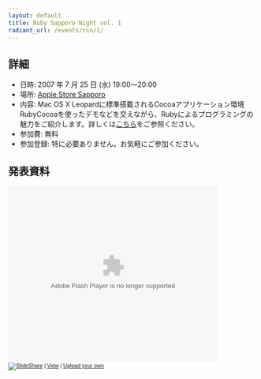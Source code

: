 ```yaml
---
layout: default
title: Ruby Sapporo Night vol. 1
radiant_url: /events/rsn/1/
---
```

## 詳細

* 日時: 2007 年 7 月 25 日 (水) 19:00〜20:00
* 場所: [Apple Store Sapporo](http://www.apple.com/jp/retail/sapporo/map/)
* 内容: Mac OS X Leopardに標準搭載されるCocoaアプリケーション環境RubyCocoaを使ったデモなどを交えながら、Rubyによるプログラミングの魅力をご紹介します。詳しくは[こちら](http://www.apple.com/jp/retail/sapporo/week/20070722.html)をご参照ください。
* 参加費: 無料
* 参加登録: 特に必要ありません。お気軽にご参加ください。

## 発表資料

<div style="width:425px;text-align:left" id="__ss_83383"><object style="margin:0px" width="425" height="355"><param name="movie" value="http://s3.amazonaws.com/slideshare/ssplayer2.swf?doc=ruby-sapporo-night-vol13298"/><param name="allowFullScreen" value="true"/><param name="allowScriptAccess" value="always"/><embed src="http://s3.amazonaws.com/slideshare/ssplayer2.swf?doc=ruby-sapporo-night-vol13298" type="application/x-shockwave-flash" allowscriptaccess="always" allowfullscreen="true" width="425" height="355"></embed></object><div style="font-size:11px;font-family:tahoma,arial;height:26px;padding-top:2px;"><a href="http://www.slideshare.net/?src=embed"><img src="http://s3.amazonaws.com/slideshare/logo_embd.png" style="border:0px none;margin-bottom:-5px" alt="SlideShare"/></a> | <a href="http://www.slideshare.net/snoozer05/ruby-sapporo-night-vol1" title="View 'Ruby Sapporo Night Vol1' on SlideShare">View</a> | <a href="http://www.slideshare.net/upload">Upload your own</a></div></div>
